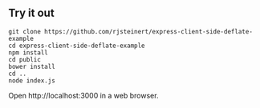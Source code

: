 
## Try it out 

```
git clone https://github.com/rjsteinert/express-client-side-deflate-example
cd express-client-side-deflate-example
npm install
cd public
bower install
cd ..
node index.js
```

Open http://localhost:3000 in a web browser.
